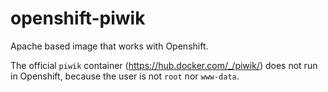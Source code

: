 # openshift-piwik
Apache based image that works with Openshift.

The official `piwik` container (https://hub.docker.com/_/piwik/) does not run in Openshift, because the user is not `root` nor `www-data`. 
